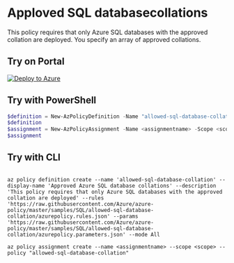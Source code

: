 # Apploved SQL databasecollations

This policy requires that only Azure SQL databases with the approved collation are deployed. You specify an array of approved collations.

## Try on Portal

[![Deploy to Azure](http://azuredeploy.net/deploybutton.png)](https://portal.azure.com/#blade/Microsoft_Azure_Policy/CreatePolicyDefinitionBlade/uri/https%3A%2F%2Fraw.githubusercontent.com%2FAzure%2Fazure-policy%2Fmaster%2Fsamples%2FSQL%2Fallowed-sql-database-collation%2Fazurepolicy.json)

## Try with PowerShell

````powershell
$definition = New-AzPolicyDefinition -Name "allowed-sql-database-collation" -DisplayName "Approved Azure SQL database collations" -description "This policy requires that only Azure SQL databases with the approved collation are deployed" -Policy 'https://raw.githubusercontent.com/Azure/azure-policy/master/samples/SQL/allowed-sql-database-collation/azurepolicy.rules.json' -Parameter 'https://raw.githubusercontent.com/Azure/azure-policy/master/samples/SQL/allowed-sql-database-collation/azurepolicy.parameters.json' -Mode All
$definition
$assignment = New-AzPolicyAssignment -Name <assignmentname> -Scope <scope>  -PolicyDefinition $definition
$assignment 
````

## Try with CLI

````cli

az policy definition create --name 'allowed-sql-database-collation' --display-name 'Approved Azure SQL database collations' --description 'This policy requires that only Azure SQL databases with the approved collation are deployed' --rules 'https://raw.githubusercontent.com/Azure/azure-policy/master/samples/SQL/allowed-sql-database-collation/azurepolicy.rules.json' --params 'https://raw.githubusercontent.com/Azure/azure-policy/master/samples/SQL/allowed-sql-database-collation/azurepolicy.parameters.json' --mode All

az policy assignment create --name <assignmentname> --scope <scope> --policy "allowed-sql-database-collation" 

````
